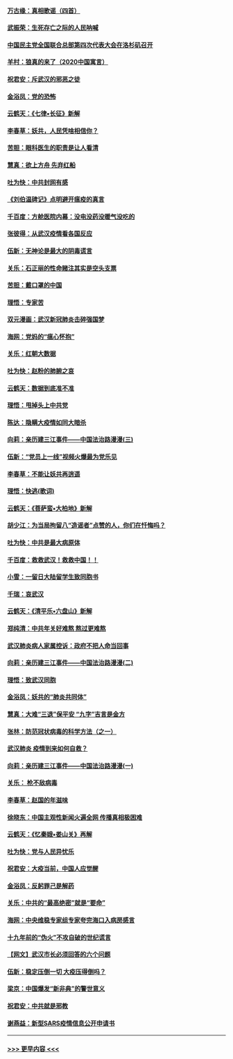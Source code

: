 #### [万古缘：真相歌谣（四首）](../pages/nsc993/n11856263.md?t=02100602) 
#### [武振荣：生死存亡之际的人民呐喊](../pages/nsc993/n11856256.md?t=02100602) 
#### [中国民主党全国联合总部第四次代表大会在洛杉矶召开](../pages/nsc993/n11856344.md?t=02100602) 
#### [羊村：狼真的来了（2020中国寓言）](../pages/nsc993/n11856229.md?t=02100602) 
#### [祝君安：斥武汉的邪恶之徒](../pages/nsc993/n11855861.md?t=02100602) 
#### [金浴凤：党的恐怖](../pages/nsc993/n11855849.md?t=02100602) 
#### [云鹤天：《七律▪长征》新解](../pages/nsc993/n11855479.md?t=02100602) 
#### [李春草：妖共，人民凭啥相信你？](../pages/nsc993/n11855196.md?t=02100602) 
#### [苦胆：眼科医生的职责是让人看清](../pages/nsc993/n11853840.md?t=02100602) 
#### [慧真：欲上方舟 先弃红船](../pages/nsc993/n11853483.md?t=02100602) 
#### [吐为快：中共封网有感](../pages/nsc993/n11852575.md?t=02100602) 
#### [《刘伯温碑记》点明避开瘟疫的真言](../pages/nsc993/n11852128.md?t=02100602) 
#### [千百度：方舱医院内幕：没电没药没暖气没吃的](../pages/nsc993/n11850211.md?t=02100602) 
#### [张彼得：从武汉疫情看各国反应](../pages/nsc993/n11850102.md?t=02100602) 
#### [伍新：无神论是最大的阴毒谎言](../pages/nsc993/n11846129.md?t=02100602) 
#### [关乐：石正丽的性命赌注其实是空头支票](../pages/nsc993/n11846109.md?t=02100602) 
#### [苦胆：戴口罩的中国](../pages/nsc993/n11845576.md?t=02100602) 
#### [理悟：专家苦](../pages/nsc993/n11845564.md?t=02100602) 
#### [双元漫画：武汉新冠肺炎击碎强国梦](../pages/nsc993/n11843320.md?t=02100602) 
#### [海网：党妈的“瘟心怀抱”](../pages/nsc993/n11840740.md?t=02100602) 
#### [关乐：红朝大数据](../pages/nsc993/n11840675.md?t=02100602) 
#### [吐为快：赵粉的肺腑之哀](../pages/nsc993/n11840618.md?t=02100602) 
#### [云鹤天：数据到底准不准](../pages/nsc993/n11840325.md?t=02100602) 
#### [理悟：甩掉头上中共党](../pages/nsc993/n11838826.md?t=02100602) 
#### [陈达：隐瞒大疫情如同大暗杀](../pages/nsc993/n11838771.md?t=02100602) 
#### [向莉：亲历建三江事件——中国法治路漫漫(三)](../pages/nsc993/n11831825.md?t=02100602) 
#### [伍新：“党员上一线”视频火爆最为党乐见](../pages/nsc993/n11838200.md?t=02100602) 
#### [李春草：不能让妖共再逍遥](../pages/nsc993/n11838102.md?t=02100602) 
#### [理悟：快逃(歌词)](../pages/nsc993/n11838083.md?t=02100602) 
#### [云鹤天：《菩萨蛮▪大柏地》新解](../pages/nsc993/n11838059.md?t=02100602) 
#### [胡少江：为当局拘留八“造谣者”点赞的人，你们在忏悔吗？](../pages/nsc993/n11836801.md?t=02100602) 
#### [吐为快：中共是最大病原体](../pages/nsc993/n11836748.md?t=02100602) 
#### [千百度：救救武汉！救救中国！！](../pages/nsc993/n11836145.md?t=02100602) 
#### [小雪：一留日大陆留学生致同胞书](../pages/nsc993/n11834624.md?t=02100602) 
#### [千瑞：哀武汉](../pages/nsc993/n11833647.md?t=02100602) 
#### [云鹤天：《清平乐▪六盘山》新解](../pages/nsc993/n11833611.md?t=02100602) 
#### [郑纯清：中共年关好难熬 熬过更难熬](../pages/nsc993/n11833489.md?t=02100602) 
#### [武汉肺炎病人家属控诉：政府不把人命当回事](../pages/nsc993/n11833205.md?t=02100602) 
#### [向莉：亲历建三江事件——中国法治路漫漫(二)](../pages/nsc993/n11829102.md?t=02100602) 
#### [理悟：致武汉同胞](../pages/nsc993/n11831522.md?t=02100602) 
#### [金浴凤：妖共的“肺炎共同体”](../pages/nsc993/n11829448.md?t=02100602) 
#### [慧真：大难“三退”保平安 “九字”吉言是金方](../pages/nsc993/n11829501.md?t=02100602) 
#### [张林：防范冠状病毒的科学方法（之一）](../pages/nsc993/n11828618.md?t=02100602) 
#### [武汉肺炎 疫情到来如何自救？](../pages/nsc993/n11827632.md?t=02100602) 
#### [向莉：亲历建三江事件——中国法治路漫漫(一)](../pages/nsc993/n11827190.md?t=02100602) 
#### [关乐： 枪不敌病毒](../pages/nsc993/n11826746.md?t=02100602) 
#### [李春草：赵国的年滋味](../pages/nsc993/n11826321.md?t=02100602) 
#### [徐晓东：中国主观性新闻火遍全网 传播真相极困难](../pages/nsc993/n11826508.md?t=02100602) 
#### [云鹤天：《忆秦娥▪娄山关》再解](../pages/nsc993/n11824682.md?t=02100602) 
#### [吐为快：党与人民异忧乐](../pages/nsc993/n11824660.md?t=02100602) 
#### [祝君安：大疫当前，中国人应觉醒](../pages/nsc993/n11821946.md?t=02100602) 
#### [金浴凤：反躬罪己是解药](../pages/nsc993/n11820280.md?t=02100602) 
#### [关乐：中共的“最高绝密”就是“要命”](../pages/nsc993/n11816946.md?t=02100602) 
#### [海网：中央维稳专家组专家夸完海口入病房感言](../pages/nsc993/n11815138.md?t=02100602) 
#### [十九年前的“伪火”不攻自破的世纪谎言](../pages/nsc993/n11813238.md?t=02100602) 
#### [【网文】武汉市长必须回答的六个问题](../pages/nsc993/n11813848.md?t=02100602) 
#### [伍新：稳定压倒一切 大疫压得倒吗？](../pages/nsc993/n11812634.md?t=02100602) 
#### [梁京：中国爆发“新非典”的警世意义](../pages/nsc993/n11812554.md?t=02100602) 
#### [祝君安：中共就是邪教](../pages/nsc993/n11812431.md?t=02100602) 
#### [谢燕益：新型SARS疫情信息公开申请书](../pages/nsc993/n11808840.md?t=02100602) 

----
#### [ >>> 更早内容 <<< ](../indexes/nsc993-earlier.md)
